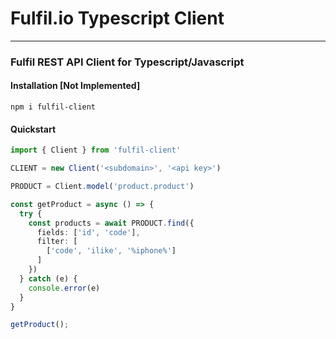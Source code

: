 # Fulfil.io Typescript Client

---

### Fulfil REST API Client for Typescript/Javascript

#### Installation [Not Implemented]

```
npm i fulfil-client
```

#### Quickstart

```typescript
import { Client } from 'fulfil-client'

CLIENT = new Client('<subdomain>', '<api key>')

PRODUCT = Client.model('product.product')

const getProduct = async () => {
  try {
    const products = await PRODUCT.find({
      fields: ['id', 'code'],
      filter: [
        ['code', 'ilike', '%iphone%']
      ]
    })
  } catch (e) {
    console.error(e)
  }
}

getProduct();
```
